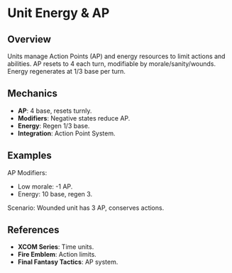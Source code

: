 # Unit Energy & AP

## Overview
Units manage Action Points (AP) and energy resources to limit actions and abilities. AP resets to 4 each turn, modifiable by morale/sanity/wounds. Energy regenerates at 1/3 base per turn.

## Mechanics
- **AP**: 4 base, resets turnly.
- **Modifiers**: Negative states reduce AP.
- **Energy**: Regen 1/3 base.
- **Integration**: Action Point System.

## Examples

AP Modifiers:
- Low morale: -1 AP.
- Energy: 10 base, regen 3.

Scenario: Wounded unit has 3 AP, conserves actions.

## References
- **XCOM Series**: Time units.
- **Fire Emblem**: Action limits.
- **Final Fantasy Tactics**: AP system.